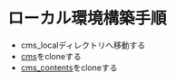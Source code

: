 # ローカル環境構築手順

- cms_localディレクトリへ移動する
- [cms](https://github.com/shotatanakait/cms)をcloneする
- [cms_contents](https://github.com/shotatanakait/cms_contents)をcloneする
